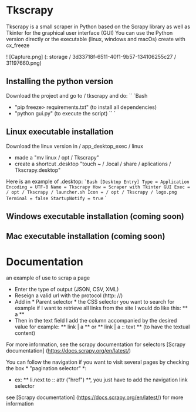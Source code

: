 # Tkscrapy
Tkscrapy is a small scraper in Python based on the Scrapy library as well as Tkinter for the graphical user interface (GUI)
You can use the Python version directly or the executable (linux, windows and macOs) create with cx_freeze

! [Capture.png] (: storage / 3d33718f-6511-40f1-9b57-134106255c27 / 31197660.png)


## Installing the python version
Download the project and go to / tkscrapy and do:
`` `Bash
- "pip freeze> requirements.txt" (to install all dependencies)
- "python gui.py" (to execute the script)
`` `

## Linux executable installation
Download the linux version in / app_desktop_exec / linux
- made a "mv linux / opt / Tkscrapy"
- create a shortcut .desktop "touch ~ / .local / share / aplications / Tkscrapy.desktop"

Here is an example of .desktop:
`` `Bash
[Desktop Entry]
Type = Application
Encoding = UTF-8
Name = Tkscrapy
How = Scraper with Tkinter GUI
Exec = / opt / Tkscrapy / launcher.sh
Icon = / opt / Tkscrapy / logo.png
Terminal = false
StartupNotify = true
`` `

## Windows executable installation (coming soon)

## Mac executable installation (coming soon)

# Documentation
an example of use to scrap a page
- Enter the type of output (JSON, CSV, XML)
- Reseign a valid url with the protocol (http: //)
- Add in * Parent selector * the CSS selector you want to search for example if I want to retrieve all links from the site I would do like this: ** a **
- Then in the text field I add the column accompanied by the desired value for example: ** link | a ** or ** link | a :: text ** (to have the textual content)

For more information, see the scrapy documentation for selectors [Scrapy documentation] (https://docs.scrapy.org/en/latest/)

You can follow the navigation if you want to visit several pages by checking the box * "pagination selector" *:
- ex: ** li.next to :: attr ("href") **, you just have to add the navigation link selector

see [Scrapy documentation] (https://docs.scrapy.org/en/latest/) for more information
